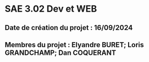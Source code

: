 #  SAE 3.02 Dev et WEB 
## Date de création du projet : 16/09/2024
## Membres du projet : Elyandre BURET; Loris GRANDCHAMP; Dan COQUERANT
